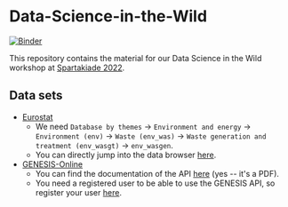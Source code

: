 # Data-Science-in-the-Wild
[![Binder](https://mybinder.org/badge_logo.svg)](https://mybinder.org/v2/gh/pmayd/Data-Science-in-the-Wild/HEAD)


This repository contains the material for our Data Science in the Wild workshop at [Spartakiade 2022](https://spartakiade.org/). 

## Data sets

- [Eurostat](https://ec.europa.eu/eurostat/web/main/data/database)
    - We need `Database by themes` -> `Environment and energy` -> `Environment (env)` -> `Waste (env_was)` -> `Waste generation and treatment (env_wasgt)` -> `env_wasgen`.
    - You can directly jump into the data browser [here](https://ec.europa.eu/eurostat/databrowser/view/env_wasgen/default/table?lang=en).
- [GENESIS-Online](https://www.destatis.de/DE/Themen/Gesellschaft-Umwelt/Gesundheit/Glossar/genesis.html)
    - You can find the documentation of the API [here](https://www.destatis.de/DE/Service/OpenData/genesis-api-webservice-oberflaeche.html) (yes -- it's a PDF).
    - You need a registered user to be able to use the GENESIS API, so register your user [here]().